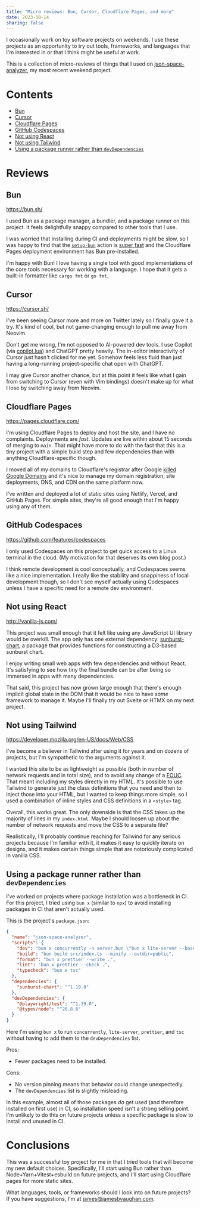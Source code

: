 ```yaml
---
title: "Micro reviews: Bun, Cursor, Cloudflare Pages, and more"
date: 2023-10-14
sharing: false
---
```


I occasionally work on toy software projects on weekends.
I use these projects as an opportunity to try out tools, frameworks, and languages that I'm interested in or that I think might be useful at work.

This is a collection of micro-reviews of things that I used on [json-space-analyzer](https://json-space-analyzer.com), my most recent weekend project.

# Contents

- [Bun](#bun)
- [Cursor](#cursor)
- [Cloudflare Pages](#cloudflare-pages)
- [GitHub Codespaces](#github-codespaces)
- [Not using React](#not-using-react)
- [Not using Tailwind](#not-using-tailwind)
- [Using a package runner rather than `devDependencies`](#using-a-package-runner-rather-than-devdependencies)

# Reviews

## Bun

https://bun.sh/

I used Bun as a package manager, a bundler, and a package runner on this project.
It feels delightfully snappy compared to other tools that I use.

I was worried that installing during CI and deployments might be slow,
so I was happy to find that the [`setup-bun`](https://github.com/oven-sh/setup-bun) action is [super fast](https://github.com/jamesbvaughan/json-space-analyzer/actions/runs/6520487509/job/17708087410) and the Cloudflare Pages deployment environment has Bun pre-installed.

I'm happy with Bun!
I love having a single tool with good implementations of the core tools necessary for working with a language.
I hope that it gets a built-in formatter like `cargo fmt` or `go fmt`.

## Cursor

https://cursor.sh/

I've been seeing Cursor more and more on Twitter lately so I finally gave it a try.
It's kind of cool, but not game-changing enough to pull me away from Neovim.

Don't get me wrong, I'm not opposed to AI-powered dev tools.
I use Copilot (via [copilot.lua](https://github.com/zbirenbaum/copilot.lua)) and ChatGPT pretty heavily.
The in-editor interactivity of Cursor just hasn't clicked for me yet.
Somehow feels less fluid than just having a long-running project-specific chat open with ChatGPT.

I may give Cursor another chance, but at this point it feels like what I gain from switching to Cursor (even with Vim bindings) doesn't make up for what I lose by switching away from Neovim.

## Cloudflare Pages

https://pages.cloudflare.com/

I'm using Cloudflare Pages to deploy and host the site, and I have no complaints.
Deployments are _fast_.
Updates are live within about 15 seconds of merging to `main`.
That might have more to do with the fact that this is a tiny project with a simple build step and few dependencies than with anything Cloudflare-specific though.

I moved all of my domains to Cloudflare's registrar after Google [killed Google Domains](https://9to5google.com/2023/06/15/google-domains-squarespace/) and it's nice to manage my domain registration, site deployments, DNS, and CDN on the same platform now.

I've written and deployed a lot of static sites using Netlify, Vercel, and GitHub Pages.
For simple sites, they're all good enough that I'm happy using any of them.

## GitHub Codespaces

https://github.com/features/codespaces

I only used Codespaces on this project to get quick access to a Linux terminal in the cloud. (My motivation for that deserves its own blog post.)

I think remote development is cool conceptually, and Codespaces seems like a nice implementation.
I really like the stability and snappiness of local development though,
so I don't see myself actually using Codespaces unless I have a specific need for a remote dev environment.

## Not using React

http://vanilla-js.com/

This project was small enough that it felt like using any JavaScript UI library would be overkill.
The app only has one external dependency: [sunburst-chart](https://github.com/vasturiano/sunburst-chart), a package that provides functions for constructing a D3-based sunburst chart.

I enjoy writing small web apps with few dependencies and without React.
It's satisfying to see how tiny the final bundle can be after being so immersed in apps with many dependencies.

That said, this project has now grown large enough that there's enough implicit global state in the DOM that it would be nice to have _some_ framework to manage it.
Maybe I'll finally try out Svelte or HTMX on my next project.

## Not using Tailwind

https://developer.mozilla.org/en-US/docs/Web/CSS

I've become a believer in Tailwind after using it for years and on dozens of projects,
but I'm sympathetic to the arguments against it.

I wanted this site to be as lightweight as possible (both in number of network requests and in total size), and to avoid any change of a [FOUC](https://en.wikipedia.org/wiki/Flash_of_unstyled_content).
That meant including my styles directly in my HTML.
It's possible to use Tailwind to generate just the class definitions that you need and then to inject those into your HTML, but I wanted to keep things more simple, so I used a combination of inline styles and CSS definitions in a `<style>` tag.

Overall, this works great.
The only downside is that the CSS takes up the majority of lines in my `index.html`.
Maybe I should loosen up about the number of network requests and move the CSS to a separate file?

Realistically, I'll probably continue reaching for Tailwind for any serious projects because I'm familiar with it, it makes it easy to quickly iterate on designs, and it makes certain things simple that are notoriously complicated in vanilla CSS.

## Using a package runner rather than `devDependencies`

I've worked on projects where package installation was a bottleneck in CI.
For this project, I tried using `bun x` (similar to `npx`) to avoid installing packages in CI that aren't actually used.

This is the project's `package.json`:

```json
{
  "name": "json-space-analyzer",
  "scripts": {
    "dev": "bun x concurrently -n server,bun \"bun x lite-server --baseDir public\" \"bun build src/index.ts --watch --outdir=public --sourcemap=external\"",
    "build": "bun build src/index.ts --minify --outdir=public",
    "format": "bun x prettier --write .",
    "lint": "bun x prettier --check .",
    "typecheck": "bun x tsc"
  },
  "dependencies": {
    "sunburst-chart": "^1.19.0"
  },
  "devDependencies": {
    "@playwright/test": "^1.39.0",
    "@types/node": "^20.8.6"
  }
}
```

Here I'm using `bun x` to run `concurrently`, `lite-server`, `prettier`, and `tsc` without having to add them to the `devDependencies` list.

Pros:

- Fewer packages need to be installed.

Cons:

- No version pinning means that behavior could change unexpectedly.
- The `devDependencies` list is slightly misleading.

In this example, almost all of those packages _do_ get used (and therefore installed on first use) in CI, so installation speed isn't a strong selling point.
I'm unlikely to do this on future projects unless a specific package is slow to install and unused in CI.

# Conclusions

This was a successful toy project for me in that I tried tools that will become my new default choices.
Specifically, I'll start using Bun rather than Node+Yarn+Vitest+esbuild on future projects, and I'll start using Cloudflare pages for more static sites.

What languages, tools, or frameworks should I look into on future projects? If you have suggestions, I'm at james@jamesbvaughan.com.
